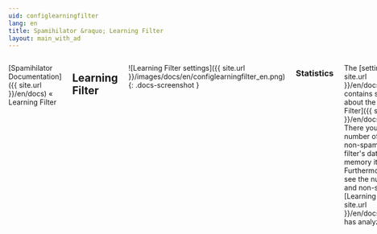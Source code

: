 ```yaml
---
uid: configlearningfilter
lang: en
title: Spamihilator &raquo; Learning Filter
layout: main_with_ad
---
```


<div class="row">
<div class="twelve columns" markdown="1">

[Spamihilator Documentation]({{ site.url }}/en/docs) &laquo; Learning Filter

## Learning Filter

![Learning Filter settings]({{ site.url }}/images/docs/en/configlearningfilter_en.png)
{: .docs-screenshot }

### Statistics

The [settings window]({{ site.url }}/en/docs/config) contains some statistics about the [Learning Filter]({{ site.url }}/en/docs/learningfilter). There you can see the number of spam and non-spam words in the filter's database and the memory it occupies. Furthermore, you can see the number of spam and non-spam mails the [Learning Filter]({{ site.url }}/en/docs/learningfilter) has analyzed.

### Settings

#### Limit Spamihilator's memory to [x] KB

The [Learning Filter]({{ site.url }}/en/docs/learningfilter) creates a list of words that often occur in spam or non-spam mails. This list will be saved in a file and then read into memory when filtering mails. You can limit the size of this file to a certain amount of kilobytes.

#### Compact the Learning Filter's memory

Use this feature to delete seldomly appearing words from the Learning Filters memory.

Important: Do not use this feature too often. Otherwise, the Learning Filter will not be able to build up a good database.
{: .noteimportant }

Press "**Compact**" to delete some words. In the Compact dialog window, you can specify if you want to delete only from the spam words list, or from the non-spam words list, or both.

Then press "**Run**" to start the process.

</div>
</div>
